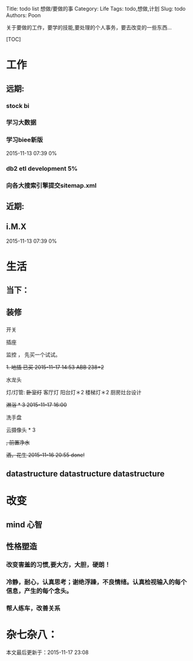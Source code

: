Title: todo list 想做/要做的事 
Category: Life
Tags: todo,想做,计划
Slug: todo
Authors: Poon

<!-- ^ -->

关于要做的工作，要学的技能,要处理的个人事务，要去改变的一些东西...


<!-- $ -->

[TOC]

# 工作

## 远期:

### stock bi 

### 学习大数据

### 学习biee新版

2015-11-13 07:39 0%

### db2 etl development  5%

### 向各大搜索引擎提交sitemap.xml

### 


## 近期:

## i.M.X


2015-11-13 07:39 0%

# 生活

## 当下：

## 装修

### 

开关

插座

监控 ， 先买一个试试。


<s> 1. 地插 已买 2015-11-17 14:53 ABB 238*2  </s>

水龙头

灯/灯管: 
<s>卧室灯</s>
客厅灯
阳台灯＊2
楼梯灯＊2
厨房灶台设计

<s> 淋浴 * 3 2015-11-17 16:00 </s>

洗手盘

云摄像头 * 3 



<s>, 前置净水 </s>

<s>酒，花生 2015-11-16 20:55 done! </s>



## datastructure datastructure datastructure 

# 改变 

## mind 心智

## 性格塑造

### 改变害羞的习惯,要大方，大胆，硬朗！

### 冷静，耐心，认真思考；谢绝浮躁，不良情绪。认真检视输入的每个信息，产生的每个念头。

### 帮人练车，改善关系

# 杂七杂八：



本文最后更新于：2015-11-17 23:08
